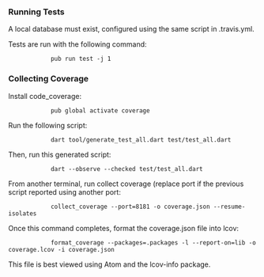 ### Running Tests

A local database must exist, configured using the same script in .travis.yml.

Tests are run with the following command:

                pub run test -j 1

### Collecting Coverage

Install code_coverage:

                pub global activate coverage

Run the following script:

                dart tool/generate_test_all.dart test/test_all.dart

Then, run this generated script:

                dart --observe --checked test/test_all.dart

From another terminal, run collect coverage (replace port if the previous script reported using another port:

                collect_coverage --port=8181 -o coverage.json --resume-isolates

Once this command completes, format the coverage.json file into lcov:

                format_coverage --packages=.packages -l --report-on=lib -o coverage.lcov -i coverage.json

This file is best viewed using Atom and the lcov-info package.